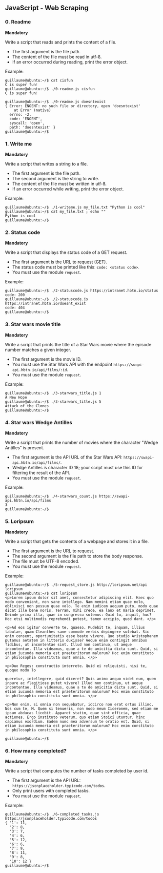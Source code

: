 ## JavaScript - Web Scraping

### 0. Readme
**Mandatory**

Write a script that reads and prints the content of a file.

- The first argument is the file path.
- The content of the file must be read in utf-8.
- If an error occurred during reading, print the error object.

Example:
```shell
guillaume@ubuntu:~/$ cat cisfun
C is super fun!
guillaume@ubuntu:~/$ ./0-readme.js cisfun
C is super fun!

guillaume@ubuntu:~/$ ./0-readme.js doesntexist
{ Error: ENOENT: no such file or directory, open 'doesntexist'
    at Error (native)
  errno: -2,
  code: 'ENOENT',
  syscall: 'open',
  path: 'doesntexist' }
guillaume@ubuntu:~/$
```

### 1. Write me
**Mandatory**

Write a script that writes a string to a file.

- The first argument is the file path.
- The second argument is the string to write.
- The content of the file must be written in utf-8.
- If an error occurred while writing, print the error object.

Example:
```shell
guillaume@ubuntu:~/$ ./1-writeme.js my_file.txt "Python is cool"
guillaume@ubuntu:~/$ cat my_file.txt ; echo ""
Python is cool
guillaume@ubuntu:~/$
```

### 2. Status code
**Mandatory**

Write a script that displays the status code of a GET request.

- The first argument is the URL to request (GET).
- The status code must be printed like this: `code: <status code>`.
- You must use the module `request`.

Example:
```shell
guillaume@ubuntu:~/$ ./2-statuscode.js https://intranet.hbtn.io/status
code: 200
guillaume@ubuntu:~/$ ./2-statuscode.js https://intranet.hbtn.io/doesnt_exist
code: 404
guillaume@ubuntu:~/$
```

### 3. Star wars movie title
**Mandatory**

Write a script that prints the title of a Star Wars movie where the episode number matches a given integer.

- The first argument is the movie ID.
- You must use the Star Wars API with the endpoint `https://swapi-api.hbtn.io/api/films/:id`.
- You must use the module `request`.

Example:
```shell
guillaume@ubuntu:~/$ ./3-starwars_title.js 1
A New Hope
guillaume@ubuntu:~/$ ./3-starwars_title.js 5
Attack of the Clones
guillaume@ubuntu:~/$
```

### 4. Star wars Wedge Antilles
**Mandatory**

Write a script that prints the number of movies where the character "Wedge Antilles" is present.

- The first argument is the API URL of the Star Wars API: `https://swapi-api.hbtn.io/api/films/`.
- Wedge Antilles is character ID 18; your script must use this ID for filtering the result of the API.
- You must use the module `request`.

Example:
```shell
guillaume@ubuntu:~/$ ./4-starwars_count.js https://swapi-api.hbtn.io/api/films
3
guillaume@ubuntu:~/$
```

### 5. Loripsum
**Mandatory**

Write a script that gets the contents of a webpage and stores it in a file.

- The first argument is the URL to request.
- The second argument is the file path to store the body response.
- The file must be UTF-8 encoded.
- You must use the module `request`.

Example:
```shell
guillaume@ubuntu:~/$ ./5-request_store.js http://loripsum.net/api loripsum
guillaume@ubuntu:~/$ cat loripsum
<p>Lorem ipsum dolor sit amet, consectetur adipiscing elit. Haec quo modo conveniant, non sane intellego. Nam memini etiam quae nolo, oblivisci non possum quae volo. Te enim iudicem aequum puto, modo quae dicat ille bene noris. Terram, mihi crede, ea lanx et maria deprimet. Deinde prima illa, quae in congressu solemus: Quid tu, inquit, huc? Hoc etsi multimodis reprehendi potest, tamen accipio, quod dant. </p>

<p>Ad eos igitur converte te, quaeso. Pudebit te, inquam, illius tabulae, quam Cleanthes sane commode verbis depingere solebat. Sic enim censent, oportunitatis esse beate vivere. Quo studio Aristophanem putamus aetatem in litteris duxisse? Aeque enim contingit omnibus fidibus, ut incontentae sint. Illud non continuo, ut aeque incontentae. Illa videamus, quae a te de amicitia dicta sunt. Quid, si etiam iucunda memoria est praeteritorum malorum? Hoc enim constituto in philosophia constituta sunt omnia. </p>

<p>Duo Reges: constructio interrete. Quid ei reliquisti, nisi te, quoquo modo lo

queretur, intellegere, quid diceret? Quis animo aequo videt eum, quem inpure ac flagitiose putet vivere? Illud non continuo, ut aeque incontentae. Illa videamus, quae a te de amicitia dicta sunt. Quid, si etiam iucunda memoria est praeteritorum malorum? Hoc enim constituto in philosophia constituta sunt omnia. </p>

<p>Non enim, si omnia non sequebatur, idcirco non erat ortus illinc. Nos cum te, M. Quem si tenueris, non modo meum Ciceronem, sed etiam me ipsum abducas licebit. Apparet statim, quae sint officia, quae actiones. Ergo instituto veterum, quo etiam Stoici utuntur, hinc capiamus exordium. Eadem nunc mea adversum te oratio est. Quid, si etiam iucunda memoria est praeteritorum malorum? Hoc enim constituto in philosophia constituta sunt omnia. </p>

guillaume@ubuntu:~/$
```

### 6. How many completed?
**Mandatory**

Write a script that computes the number of tasks completed by user id.

- The first argument is the API URL: `https://jsonplaceholder.typicode.com/todos`.
- Only print users with completed tasks.
- You must use the module `request`.

Example:
```shell
guillaume@ubuntu:~/$ ./6-completed_tasks.js https://jsonplaceholder.typicode.com/todos
{ '1': 11,
  '2': 8,
  '3': 7,
  '4': 6,
  '5': 12,
  '6': 6,
  '7': 9,
  '8': 11,
  '9': 8,
  '10': 12 }
guillaume@ubuntu:~/$
```
